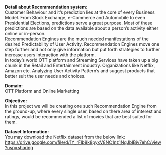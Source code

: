 **Detail about Recommendation system:**<br>
Customer Behaviour and it’s prediction lies
at the core of every Business Model. From
Stock Exchange, e-Commerce and
Automobile to even Presidential Elections,
predictions serve a great purpose. Most of
these predictions are based on the data
available about a person’s activity either
online or in-person.<br>
Recommendation Engines are the much
needed manifestations of the desired
Predictability of User Activity.
Recommendation Engines move one step
further and not only give information but
put forth strategies to further increase users
interaction with the platform.<br>
In today’s world OTT platform and Streaming
Services have taken up a big chunk in the
Retail and Entertainment industry.
Organizations like Netflix, Amazon etc.
Analyzing User Activity Pattern’s and suggest
products that better suit the user needs and
choices.<br>

**Domain:**<br> OTT Platform and Online Marketting<br>

**Objective:**<br>
In this project we will be
creating one such Recommendation Engine
from the ground-up, where every single user,
based on there area of interest and ratings,
would be recommended a list of movies that
are best suited for them.<br>

**Dataset Information:**<br>
You may download the Netflix dataset from the below link:<br>
https://drive.google.com/file/d/1Y_rFIb8k8pyxV8NC1nz1NqJbIBiv7ehC/view?usp=sharing
<br> 
